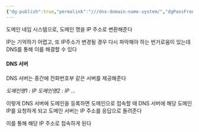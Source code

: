 ```yaml
---
{"dg-publish":true,"permalink":"///dns-domain-name-system/","dgPassFrontmatter":true}
---
```



도메인 네임 시스템으로, 도메인 명을 IP 주소로 변환해준다

IP는 기억하기 어렵고, 또 IP주소가 변경될 경우 다시 파악해야 하는 번거로움이 있는데
DNS를 통해 이를 해결할 수 있다

#### DNS 서버

DNS 서버는 중간에 전화번호부 같은 서버를 제공해준다

*도메인명1 : IP*
*도메인명2 : IP*
*...*

이렇게 DNS 서버에 도메인을 등록하면
도메인으로 접속할 때 DNS 서버에 해당 도메인 IP를 요청하게 되고
도메인 서버는 IP 주소를 응답으로 돌려준다

이를 통해 해당 IP 주소로 접속하게 된다